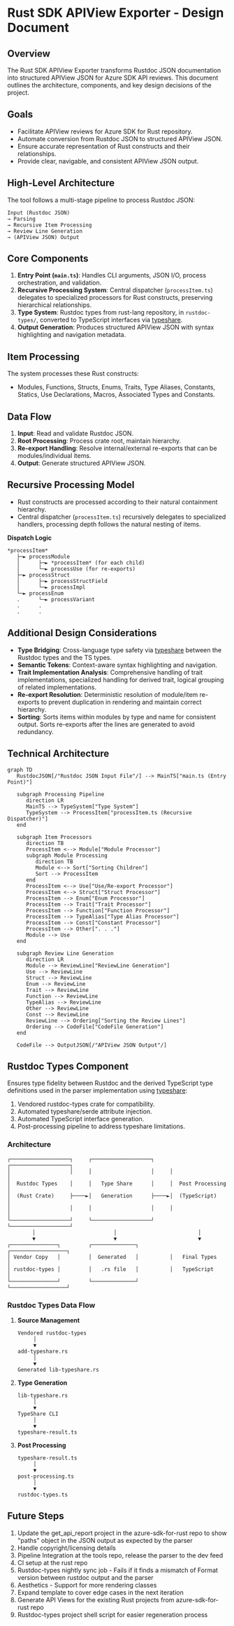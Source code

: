 # Rust SDK APIView Exporter - Design Document

## Overview

The Rust SDK APIView Exporter transforms Rustdoc JSON documentation into structured APIView JSON for Azure SDK API reviews. This document outlines the architecture, components, and key design decisions of the project.

## Goals

- Facilitate APIView reviews for Azure SDK for Rust repository.
- Automate conversion from Rustdoc JSON to structured APIView JSON.
- Ensure accurate representation of Rust constructs and their relationships.
- Provide clear, navigable, and consistent APIView JSON output.

## High-Level Architecture

The tool follows a multi-stage pipeline to process Rustdoc JSON:

```
Input (Rustdoc JSON) 
→ Parsing 
→ Recursive Item Processing 
→ Review Line Generation 
→ (APIView JSON) Output
```

## Core Components

1. **Entry Point (`main.ts`)**: Handles CLI arguments, JSON I/O, process orchestration, and validation.
2. **Recursive Processing System**: Central dispatcher (`processItem.ts`) delegates to specialized processors for Rust constructs, preserving hierarchical relationships.
3. **Type System**: Rustdoc types from rust-lang repository, in `rustdoc-types/`, converted to TypeScript interfaces via [typeshare](https://github.com/1password/typeshare).
4. **Output Generation**: Produces structured APIView JSON with syntax highlighting and navigation metadata.

## Item Processing

The system processes these Rust constructs:
- Modules, Functions, Structs, Enums, Traits, Type Aliases, Constants, Statics, Use Declarations, Macros, Associated Types and Constants.

## Data Flow

1. **Input**: Read and validate Rustdoc JSON.
2. **Root Processing**: Process crate root, maintain hierarchy.
3. **Re-export Handling**: Resolve internal/external re-exports that can be modules/individual items.
4. **Output**: Generate structured APIView JSON.

## Recursive Processing Model

- Rust constructs are processed according to their natural containment hierarchy.
- Central dispatcher (`processItem.ts`) recursively delegates to specialized handlers, processing depth follows the natural nesting of items.

**Dispatch Logic**
   ```
   *processItem*
      ├─► processModule
      │      ├─► *processItem* (for each child)
      │      └─► processUse (for re-exports)
      ├─► processStruct
      │      ├─► processStructField
      │      └─► processImpl
      └─► processEnum
      .      └─► processVariant
      .      .
      .      .
   ```
## Additional Design Considerations

- **Type Bridging**: Cross-language type safety via [typeshare](https://github.com/1password/typeshare) between the Rustdoc types and the TS types.
- **Semantic Tokens**: Context-aware syntax highlighting and navigation.
- **Trait Implementation Analysis**: Comprehensive handling of trait implementations, specialized handling for derived trait, logical grouping of related implementations.
- **Re-export Resolution**: Deterministic resolution of module/item re-exports to prevent duplication in rendering and maintain correct hierarchy.
- **Sorting**: Sorts items within modules by type and name for consistent output. Sorts re-exports after the lines are generated to avoid redundancy.

## Technical Architecture

```mermaid
graph TD
   RustdocJSON[/"Rustdoc JSON Input File"/] --> MainTS["main.ts (Entry Point)"]

   subgraph Processing Pipeline
      direction LR
      MainTS --> TypeSystem["Type System"]
      TypeSystem --> ProcessItem["processItem.ts (Recursive Dispatcher)"]
   end

   subgraph Item Processors
      direction TB
      ProcessItem <--> Module["Module Processor"]
      subgraph Module Processing
         direction TB
         Module <--> Sort["Sorting Children"]
         Sort --> ProcessItem
      end
      ProcessItem <--> Use["Use/Re-export Processor"]
      ProcessItem <--> Struct["Struct Processor"]
      ProcessItem --> Enum["Enum Processor"]
      ProcessItem --> Trait["Trait Processor"]
      ProcessItem --> Function["Function Processor"]
      ProcessItem --> TypeAlias["Type Alias Processor"]
      ProcessItem --> Const["Constant Processor"]
      ProcessItem --> Other[". . ."]
      Module --> Use
   end

   subgraph Review Line Generation
      direction LR
      Module --> ReviewLine["ReviewLine Generation"]
      Use --> ReviewLine
      Struct --> ReviewLine
      Enum --> ReviewLine
      Trait --> ReviewLine
      Function --> ReviewLine
      TypeAlias --> ReviewLine
      Other --> ReviewLine
      Const --> ReviewLine
      ReviewLine --> Ordering["Sorting the Review Lines"]
      Ordering --> CodeFile["CodeFile Generation"]
   end

   CodeFile --> OutputJSON[/"APIView JSON Output"/]
```

## Rustdoc Types Component

Ensures type fidelity between Rustdoc and the derived TypeScript type definitions used in the parser implementation using [typeshare](https://github.com/1password/typeshare):

1. Vendored rustdoc-types crate for compatibility.
2. Automated typeshare/serde attribute injection.
3. Automated TypeScript interface generation.
4. Post-processing pipeline to address typeshare limitations.


### Architecture

```
┌───────────────────┐     ┌───────────────────┐     ┌───────────────────┐
│                   │     │                   │     │                   │
│  Rustdoc Types    │     │   Type Share      │     │  Post Processing  │
│  (Rust Crate)     ├────►│   Generation      ├────►│  (TypeScript)     │
│                   │     │                   │     │                   │
└───────────────────┘     └───────────────────┘     └───────────────────┘
        │                         │                          │
        ▼                         ▼                          ▼
┌───────────────┐         ┌──────────────┐          ┌──────────────────┐
│ Vendor Copy   │         │  Generated   │          │   Final Types    │
│ rustdoc-types │         │   .rs file   │          │   TypeScript     │
└───────────────┘         └──────────────┘          └──────────────────┘
```

### Rustdoc Types Data Flow

1. **Source Management**
   ```
   Vendored rustdoc-types
        │
        ▼
   add-typeshare.rs
        │
        ▼
   Generated lib-typeshare.rs
   ```

2. **Type Generation**
   ```
   lib-typeshare.rs
        │
        ▼
   TypeShare CLI
        │
        ▼
   typeshare-result.ts
   ```

3. **Post Processing**
   ```
   typeshare-result.ts
        │
        ▼
   post-processing.ts
        │
        ▼
   rustdoc-types.ts
   ```

## Future Steps

1. Update the get_api_report project in the azure-sdk-for-rust repo to show "paths" object in the JSON output as expected by the parser
2. Handle copyright/licensing details
3. Pipeline Integration at the tools repo, release the parser to the dev feed
4. CI setup at the rust repo
5. Rustdoc-types nightly sync job - Fails if it finds a mismatch of Format version between rustdoc output and the parser
6. Aesthetics - Support for more rendering classes
7. Expand template to cover edge cases in the next iteration
8. Generate API Views for the existing Rust projects from azure-sdk-for-rust repo
9. Rustdoc-types project shell script for easier regeneration process